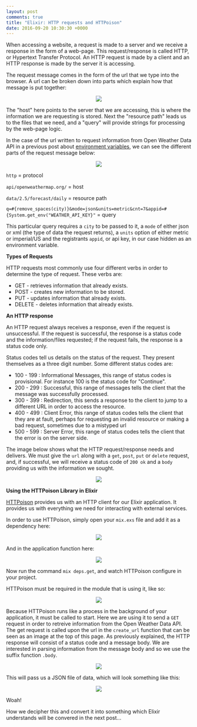 ```yaml
---
layout: post
comments: true
title: "Elixir: HTTP requests and HTTPoison"
date: 2016-09-20 10:30:30 +0000
---
```


When accessing a website, a request is made to a server and we receive a response in the form of a web-page. This request/response is called HTTP, or Hypertext Transfer Protocol. An HTTP request is made by a client and an HTTP response is made by the server it is accessing. 

The request message comes in the form of the url that we type into the browser. A url can be broken down into parts which explain how that message is put together:

<p align="center">
<img src="../../../../../../../assets/http-url-structure.png">
</p>

The "host" here points to the server that we are accessing, this is where the information we are requesting is stored. Next the "resource path" leads us to the files that we need, and a "query" will provide strings for processing by the web-page logic.

In the case of the url written to request information from Open Weather Data API in a previous post about [environment variables][environment-variables-post], we can see the different parts of the request message below:

<p align="center">
<img src="../../../../../../../assets/env_var_in_url.png">
</p>

`http` = protocol

`api/openweathermap.org/` = host

`data/2.5/forecast/daily` = resource path

`q=#{remove_spaces(city)}&mode=json&units=metric&cnt=7&appid=#{System.get_env("WEATHER_API_KEY}"` = query

This particular query requires a `city` to be passed to it, a `mode` of either json or xml (the type of data the request returns), a `units` option of either metric or imperial/US and the registrants `appid`, or api key, in our case hidden as an environment variable.

<strong>Types of Requests</strong>

HTTP requests most commonly use four different verbs in order to determine the type of request. These verbs are:

* GET - retrieves information that already exists.
* POST - creates new information to be stored.
* PUT - updates information that already exists.
* DELETE - deletes information that already exists.

<strong>An HTTP response</strong>

An HTTP request always receives a response, even if the request is unsuccessful. If the request is successful, the response is a status code and the information/files requested; if the request fails, the response is a status code only.

Status codes tell us details on the status of the request. They present themselves as a three digit number. Some different status codes are:

* 100 - 199 : Informational Messages, this range of status codes is provisional. For instance 100 is the status code for "Continue".
* 200 - 299 : Successful, this range of messages tells the client that the message was successfully processed. 
* 300 - 399 : Redirection, this sends a response to the client to jump to a different URL in order to access the resource.
* 400 - 499 : Client Error, this range of status codes tells the client that they are at fault, perhaps for requesting an invalid resource or making a bad request, sometimes due to a mistyped url 
* 500 - 599 : Server Error, this range of status codes tells the client that the error is on the server side.

The image below shows what the HTTP request/response needs and delivers. We must give the `url` along with a `get`, `post`, `put` or `delete` request, and, if successful, we will receive a status code of `200 ok` and a `body` providing us with the information we sought.

<p align="center">
<img src="../../../../../../../assets/http-request-response.png">
</p>

<strong>Using the HTTPoison Library in Elixir</strong>

[HTTPoison][httpoison-github] provides us with an HTTP client for our Elixir application. It provides us with everything we need for interacting with external services. 

In order to use HTTPoison, simply open your `mix.exs` file and add it as a dependency here:
<p align="center">
<img src="../../../../../../../assets/adding_httpoison_to_dependencies.png">
</p>

And in the application function here:

<p align="center">
<img src="../../../../../../../assets/adding_httpoison_to_applications.png">
</p>

Now run the command `mix deps.get`, and watch HTTPoison configure in your project.

HTTPoison must be required in the module that is using it, like so:

<p align="center">
<img src="../../../../../../../assets/requiring_httpoison_library.png">
</p>

Because HTTPoison runs like a process in the background of your application, it must be called to start. Here we are using it to send a `GET` request in order to retreive information from the Open Weather Data API. The get request is called upon the url in the `create_url` function that can be seen as an image at the top of this page. As previously explained, the HTTP response will consist of a status code and a message body. We are interested in parsing information from the message body and so we use the suffix function `.body`.


<p align="center">
<img src="../../../../../../../assets/http_request_function.png">
</p>

This will pass us a JSON file of data, which will look something like this:

<p align="center">
<img src="../../../../../../../assets/json-data-weather-example.png">
</p>

Woah!

How we decipher this and convert it into something which Elixir understands will be convered in the next post...

[environment-variables-post]:http://daisymolving.github.io/2016/09/15/storing-secrets-as-environment-variables.html
[httpoison-github]:https://github.com/edgurgel/httpoison
